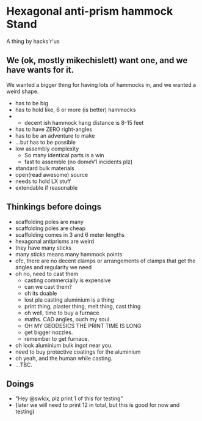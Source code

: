 # Hexagonal anti-prism hammock Stand
A thing by hacks'r'us
## We (ok, mostly mikechislett) want one, and we have wants for it.
We wanted a bigger thing for having lots of hammocks in, and we wanted a weird shape.
* has to be big
* has to hold like, 6 or more (is better) hammocks
* * decent ish hammock hang distance is 8-15 feet
* has to have ZERO right-angles
* has to be an adventure to make
* ...but has to be possible
* low assembly complexity
  * So many identical parts is a win
  * fast to assemble (no domeV1 incidents plz)
* standard bulk materials
* open(read awesome) source
* needs to hold LX stuff
* extendable if reasonable


## Thinkings before doings
* scaffolding poles are many
* scaffolding poles are cheap
* scaffolding comes in 3 and 6 meter lengths
* hexagonal antiprisms are weird
* they have many sticks
* many sticks means many hammock points
* ofc, there are no decent clamps or arrangements of clamps that get the angles and regularity we need
* oh no, need to cast them
  * casting commercially is expensive
  * can we cast them?
  * oh its doable
  * lost pla casting aluminium is a thing
  * print thing, plaster thing, melt thing, cast thing
  * oh well, time to buy a furnace
  * maths. CAD angles, ouch my soul.
  * OH MY GEODESICS THE PRINT TIME IS LONG
  * get bigger nozzles.
  * remember to get furnace.
 * oh look aluminium bulk ingot near you.
 * need to buy protective coatings for the aluminium
 * oh yeah, and the human while casting.
 * ...TBC.
 
## Doings
* "Hey @swlcx, plz print 1 of this for testing"
* (later we will need to print 12 in total, but this is good for now and testing)

